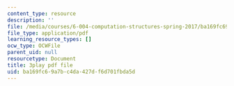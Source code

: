 ```yaml
---
content_type: resource
description: ''
file: /media/courses/6-004-computation-structures-spring-2017/ba169fc69a7bc4da427df6d701fbda5d_F5-87RM_zHA.pdf
file_type: application/pdf
learning_resource_types: []
ocw_type: OCWFile
parent_uid: null
resourcetype: Document
title: 3play pdf file
uid: ba169fc6-9a7b-c4da-427d-f6d701fbda5d
---
```

